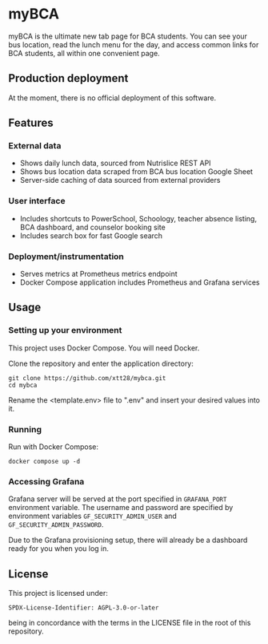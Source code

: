 # myBCA

myBCA is the ultimate new tab page for BCA students. You can see your bus
location, read the lunch menu for the day, and access common links for BCA
students, all within one convenient page.

## Production deployment

At the moment, there is no official deployment of this software.

## Features

### External data

- Shows daily lunch data, sourced from Nutrislice REST API
- Shows bus location data scraped from BCA bus location Google Sheet
- Server-side caching of data sourced from external providers

### User interface

- Includes shortcuts to PowerSchool, Schoology, teacher absence listing, BCA
  dashboard, and counselor booking site
- Includes search box for fast Google search

### Deployment/instrumentation

- Serves metrics at Prometheus metrics endpoint
- Docker Compose application includes Prometheus and Grafana services

## Usage

### Setting up your environment

This project uses Docker Compose. You will need Docker.

Clone the repository and enter the application directory:
```shell
git clone https://github.com/xtt28/mybca.git
cd mybca
```

Rename the <template.env> file to ".env" and insert your desired values into it.

### Running

Run with Docker Compose:
```shell
docker compose up -d
```

### Accessing Grafana

Grafana server will be served at the port specified in `GRAFANA_PORT`
environment variable. The username and password are specified by environment
variables `GF_SECURITY_ADMIN_USER` and `GF_SECURITY_ADMIN_PASSWORD`.

Due to the Grafana provisioning setup, there will already be a dashboard ready
for you when you log in.

## License

This project is licensed under:

    SPDX-License-Identifier: AGPL-3.0-or-later

being in concordance with the terms in the LICENSE file in the root of this
repository.